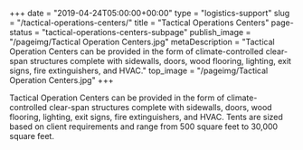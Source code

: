 +++
date = "2019-04-24T05:00:00+00:00"
type = "logistics-support"
slug = "/tactical-operations-centers/"
title = "Tactical Operations Centers"
page-status = "tactical-operations-centers-subpage"
publish_image = "/pageimg/Tactical Operation Centers.jpg"
metaDescription = "Tactical Operation Centers can be provided in the form of climate-controlled clear-span structures complete with sidewalls, doors, wood flooring, lighting, exit signs, fire extinguishers, and HVAC."
top_image = "/pageimg/Tactical Operation Centers.jpg"
+++

Tactical Operation Centers can be provided in the form of climate-controlled clear-span structures complete with sidewalls, doors, wood flooring, lighting, exit signs, fire extinguishers, and HVAC. Tents are sized based on client requirements and range from 500 square feet to 30,000 square feet.